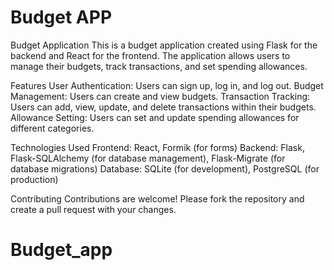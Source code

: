 # Budget APP
Budget Application
  This is a budget application created using Flask for the backend and React for the frontend. The application allows users to manage their budgets, track transactions, and set spending allowances.

Features
  User Authentication: Users can sign up, log in, and log out.
  Budget Management: Users can create and view budgets.
  Transaction Tracking: Users can add, view, update, and delete transactions within their budgets.
  Allowance Setting: Users can set and update spending allowances for different categories.
 
 
 Technologies Used
  Frontend: React, Formik (for forms)
  Backend: Flask, Flask-SQLAlchemy (for database management), Flask-Migrate (for database migrations)
  Database: SQLite (for development), PostgreSQL (for production)


Contributing
  Contributions are welcome! Please fork the repository and create a pull request with your changes.

# Budget_app
